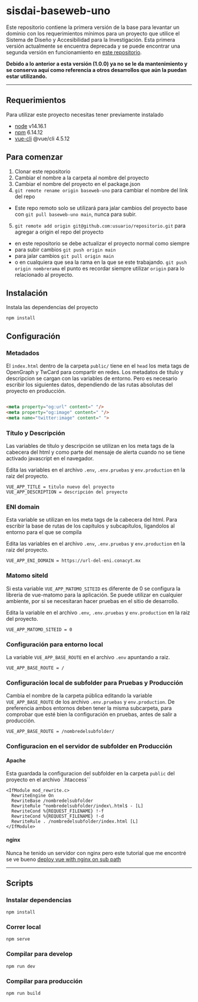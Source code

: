 # sisdai-baseweb-uno

Este repositorio contiene la primera versión de la base para levantar un dominio con los requerimientos mínimos para un 
proyecto que utilice el Sistema de Diseño y Accesibilidad para la Investigación. Esta primera versión actualmente se 
encuentra deprecada y se puede encontrar una segunda versión en funcionamiento en
[este repositorio](https://github.com/salsa-community/sisdai-baseweb).

**Debido a lo anterior a esta versión (1.0.0) ya no se le da mantenimiento y se conserva aquí como referencia a otros 
desarrollos que aún la puedan estar utilizando.**
___

## Requerimientos

Para utilizar este proyecto necesitas tener previamente instalado

* [node](https://nodejs.org/en/download/) v14.16.1
* [npm](https://www.npmjs.com/get-npm) 6.14.12
* [vue-cli](https://cli.vuejs.org/guide/installation.html) @vue/cli 4.5.12

## Para comenzar

1. Clonar este repositorio
2. Cambiar el nombre a la carpeta al nombre del proyecto
3. Cambiar el nombre del proyecto en el package.json
4. `git remote rename origin baseweb-uno` para cambiar el nombre del link del repo

* Este repo remoto solo se utilizará para jalar cambios del proyecto base con `git pull baseweb-uno main`, nunca para subir.

5. `git remote add origin git@github.com:usuario/repositorio.git` para agregar a origin el repo del proyecto

* en este repositorio se debe actualizar el proyecto normal como siempre
* para subir cambios `git push origin main`
* para jalar cambios `git pull origin main`
* o en cualquiera que sea la rama en la que se este trabajando. `git push origin nombrerama` el punto es recordar
  siempre utilizar `origin` para lo relacionado al proyecto.

## Instalación

Instala las dependencias del proyecto

```
npm install
```

## Configuración

### Metadados

El `index.html` dentro de la carpeta `public/` tiene en el `head` los meta tags de OpenGraph y TwCard para compartir en
redes. Los metadatos de titulo y descripcion se cargan con las variables de entorno. Pero es necesario escribir los
siguientes datos, dependiendo de las rutas absolutas del proyecto en producción.

```html

<meta property="og:url" content=" "/>
<meta property="og:image" content=" "/>
<meta name="twitter:image" content=" ">
```

### Título y Descripción

Las variables de título y descripción se utilizan en los meta tags de la cabecera del html y como parte del mensaje de
alerta cuando no se tiene activado javascript en el navegador.

Edita las variables en el archivo `.env`, `.env.pruebas` y `env.production` en la raiz del proyecto.

```
VUE_APP_TITLE = titulo nuevo del proyecto
VUE_APP_DESCRIPTION = descripción del proyecto
```

### ENI domain

Esta variable se utilizan en los meta tags de la cabecera del html. Para escribir la base de rutas de los capítulos y
subcapítulos, ligandolos al entorno para el que se compila

Edita las variables en el archivo `.env`, `.env.pruebas` y `env.production` en la raiz del proyecto.

```
VUE_APP_ENI_DOMAIN = https://url-del-eni.conacyt.mx
```

### Matomo siteId

Si esta variable `VUE_APP_MATOMO_SITEID` es diferente de 0 se configura la libreria de vue-matomo para la aplicación. Se
puede utilizar en cualquier ambiente, por si se necesitaran hacer pruebas en el sitio de desarrollo.

Edita la variable en el archivo `.env`, `.env.pruebas` y `env.production` en la raiz del proyecto.

```
VUE_APP_MATOMO_SITEID = 0
```

### Configuración para entorno local

La variable `VUE_APP_BASE_ROUTE` en el archivo `.env` apuntando a raiz.

```
VUE_APP_BASE_ROUTE = /
```

### Configuración local de subfolder para Pruebas y Producción

Cambia el nombre de la carpeta pública editando la variable `VUE_APP_BASE_ROUTE` de los archivo `.env.pruebas`
y `env.production`. De preferencia ambos entornos deben tener la misma subcarpeta, para comprobar que esté bien la
configuración en pruebas, antes de salir a producción.

```
VUE_APP_BASE_ROUTE = /nombredelsubfolder/
```

### Configuracion en el servidor de subfolder en Producción

#### Apache

Esta guardada la configuracion del subfolder en la carpeta `public` del proyecto en el archivo `.htaccess``

```
<IfModule mod_rewrite.c>
  RewriteEngine On
  RewriteBase /nombredelsubfolder
  RewriteRule ^nombredelsubfolder/index\.html$ - [L]
  RewriteCond %{REQUEST_FILENAME} !-f
  RewriteCond %{REQUEST_FILENAME} !-d
  RewriteRule . /nombredelsubfolder/index.html [L]
</IfModule>
```

#### nginx

Nunca he tenido un servidor con nginx pero este tutorial que me encontré se ve bueno
[deploy vue with nginx on sub path](https://medium.com/h-lab/how-to-deploy-vue-with-nginx-on-sub-path-ed8eadbc1bc5)

___

## Scripts

### Instalar dependencias

```
npm install
```

### Correr local

```
npm serve
```

### Compilar para develop

```
npm run dev
```

### Compilar para producción

```
npm run build
```
